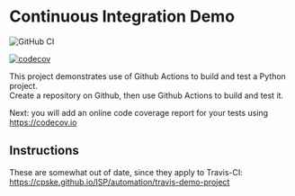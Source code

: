 Continuous Integration Demo
============================
![GitHub CI](https://github.com/kulisarawiangin/demo-pyci/actions/workflows/python-app.yml/badge.svg)

[![codecov](https://codecov.io/gh/kulisarawiangin/demo-pyci/branch/main/graph/badge.svg?token=OAOWAQ0582)](https://app.codecov.io/github/kulisarawiangin/demo-pyci)


This project demonstrates use of Github Actions to build and test a Python project.  
Create a repository on Github, then use Github Actions to build and test it.

Next: you will add an online code coverage report for your tests using <https://codecov.io>

## Instructions

These are somewhat out of date, since they apply to Travis-CI:
<https://cpske.github.io/ISP/automation/travis-demo-project>


